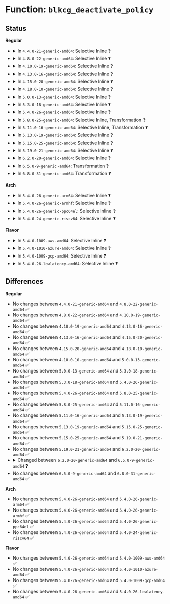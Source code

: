 # Function: <code>blkcg_deactivate_policy</code>

## Status
<b>Regular</b>
<ul>
<li>
<details>
<summary>In <code>4.4.0-21-generic-amd64</code>: Selective Inline ❓</summary>

```c
void blkcg_deactivate_policy(struct request_queue * q, const struct blkcg_policy * pol)
```

```json
{
  "name": "blkcg_deactivate_policy",
  "collision_type": "Unique Global",
  "inline_type": "Selective",
  "funcs": [
    {
      "addr": 18446744071582878640,
      "name": "blkcg_deactivate_policy",
      "external": true,
      "loc": "block/blk-cgroup.c:1269",
      "file": "block/blk-cgroup.c",
      "inline": "not declared, inlined",
      "caller_inline": [],
      "caller_func": [
        "block/blk-throttle.c:blk_throtl_exit",
        "block/cfq-iosched.c:cfq_exit_queue"
      ]
    }
  ],
  "symbols": [
    {
      "addr": 18446744071582878640,
      "name": "blkcg_deactivate_policy",
      "section": ".text",
      "bind": "STB_GLOBAL",
      "size": 254
    }
  ]
}
```
</details>
</li>
<li>
<details>
<summary>In <code>4.8.0-22-generic-amd64</code>: Selective Inline ❓</summary>

```c
void blkcg_deactivate_policy(struct request_queue * q, const struct blkcg_policy * pol)
```

```json
{
  "name": "blkcg_deactivate_policy",
  "collision_type": "Unique Global",
  "inline_type": "Selective",
  "funcs": [
    {
      "addr": 18446744071583164704,
      "name": "blkcg_deactivate_policy",
      "external": true,
      "loc": "block/blk-cgroup.c:1278",
      "file": "block/blk-cgroup.c",
      "inline": "not declared, inlined",
      "caller_inline": [],
      "caller_func": [
        "block/blk-throttle.c:blk_throtl_exit",
        "block/cfq-iosched.c:cfq_exit_queue"
      ]
    }
  ],
  "symbols": [
    {
      "addr": 18446744071583164704,
      "name": "blkcg_deactivate_policy",
      "section": ".text",
      "bind": "STB_GLOBAL",
      "size": 242
    }
  ]
}
```
</details>
</li>
<li>
<details>
<summary>In <code>4.10.0-19-generic-amd64</code>: Selective Inline ❓</summary>

```c
void blkcg_deactivate_policy(struct request_queue * q, const struct blkcg_policy * pol)
```

```json
{
  "name": "blkcg_deactivate_policy",
  "collision_type": "Unique Global",
  "inline_type": "Selective",
  "funcs": [
    {
      "addr": 18446744071583276768,
      "name": "blkcg_deactivate_policy",
      "external": true,
      "loc": "block/blk-cgroup.c:1279",
      "file": "block/blk-cgroup.c",
      "inline": "not declared, inlined",
      "caller_inline": [],
      "caller_func": [
        "block/blk-throttle.c:blk_throtl_exit",
        "block/cfq-iosched.c:cfq_exit_queue"
      ]
    }
  ],
  "symbols": [
    {
      "addr": 18446744071583276768,
      "name": "blkcg_deactivate_policy",
      "section": ".text",
      "bind": "STB_GLOBAL",
      "size": 242
    }
  ]
}
```
</details>
</li>
<li>
<details>
<summary>In <code>4.13.0-16-generic-amd64</code>: Selective Inline ❓</summary>

```c
void blkcg_deactivate_policy(struct request_queue * q, const struct blkcg_policy * pol)
```

```json
{
  "name": "blkcg_deactivate_policy",
  "collision_type": "Unique Global",
  "inline_type": "Selective",
  "funcs": [
    {
      "addr": 18446744071583331424,
      "name": "blkcg_deactivate_policy",
      "external": true,
      "loc": "block/blk-cgroup.c:1357",
      "file": "block/blk-cgroup.c",
      "inline": "not declared, inlined",
      "caller_inline": [],
      "caller_func": [
        "block/blk-throttle.c:blk_throtl_exit",
        "block/cfq-iosched.c:cfq_exit_queue"
      ]
    }
  ],
  "symbols": [
    {
      "addr": 18446744071583331424,
      "name": "blkcg_deactivate_policy",
      "section": ".text",
      "bind": "STB_GLOBAL",
      "size": 285
    }
  ]
}
```
</details>
</li>
<li>
<details>
<summary>In <code>4.15.0-20-generic-amd64</code>: Selective Inline ❓</summary>

```c
void blkcg_deactivate_policy(struct request_queue * q, const struct blkcg_policy * pol)
```

```json
{
  "name": "blkcg_deactivate_policy",
  "collision_type": "Unique Global",
  "inline_type": "Selective",
  "funcs": [
    {
      "addr": 18446744071583514688,
      "name": "blkcg_deactivate_policy",
      "external": true,
      "loc": "block/blk-cgroup.c:1359",
      "file": "block/blk-cgroup.c",
      "inline": "not declared, inlined",
      "caller_inline": [],
      "caller_func": [
        "block/blk-throttle.c:blk_throtl_exit",
        "block/cfq-iosched.c:cfq_exit_queue"
      ]
    }
  ],
  "symbols": [
    {
      "addr": 18446744071583514688,
      "name": "blkcg_deactivate_policy",
      "section": ".text",
      "bind": "STB_GLOBAL",
      "size": 293
    }
  ]
}
```
</details>
</li>
<li>
<details>
<summary>In <code>4.18.0-10-generic-amd64</code>: Selective Inline ❓</summary>

```c
void blkcg_deactivate_policy(struct request_queue * q, const struct blkcg_policy * pol)
```

```json
{
  "name": "blkcg_deactivate_policy",
  "collision_type": "Unique Global",
  "inline_type": "Selective",
  "funcs": [
    {
      "addr": 18446744071583728864,
      "name": "blkcg_deactivate_policy",
      "external": true,
      "loc": "block/blk-cgroup.c:1396",
      "file": "block/blk-cgroup.c",
      "inline": "not declared, inlined",
      "caller_inline": [],
      "caller_func": [
        "block/blk-throttle.c:blk_throtl_exit",
        "block/cfq-iosched.c:cfq_exit_queue"
      ]
    }
  ],
  "symbols": [
    {
      "addr": 18446744071583728864,
      "name": "blkcg_deactivate_policy",
      "section": ".text",
      "bind": "STB_GLOBAL",
      "size": 284
    }
  ]
}
```
</details>
</li>
<li>
<details>
<summary>In <code>5.0.0-13-generic-amd64</code>: Selective Inline ❓</summary>

```c
void blkcg_deactivate_policy(struct request_queue * q, const struct blkcg_policy * pol)
```

```json
{
  "name": "blkcg_deactivate_policy",
  "collision_type": "Unique Global",
  "inline_type": "Selective",
  "funcs": [
    {
      "addr": 18446744071583835008,
      "name": "blkcg_deactivate_policy",
      "external": true,
      "loc": "block/blk-cgroup.c:1435",
      "file": "block/blk-cgroup.c",
      "inline": "not declared, inlined",
      "caller_inline": [],
      "caller_func": [
        "block/blk-throttle.c:blk_throtl_exit"
      ]
    }
  ],
  "symbols": [
    {
      "addr": 18446744071583835008,
      "name": "blkcg_deactivate_policy",
      "section": ".text",
      "bind": "STB_GLOBAL",
      "size": 228
    }
  ]
}
```
</details>
</li>
<li>
<details>
<summary>In <code>5.3.0-18-generic-amd64</code>: Selective Inline ❓</summary>

```c
void blkcg_deactivate_policy(struct request_queue * q, const struct blkcg_policy * pol)
```

```json
{
  "name": "blkcg_deactivate_policy",
  "collision_type": "Unique Global",
  "inline_type": "Selective",
  "funcs": [
    {
      "addr": 18446744071584026288,
      "name": "blkcg_deactivate_policy",
      "external": true,
      "loc": "block/blk-cgroup.c:1401",
      "file": "block/blk-cgroup.c",
      "inline": "not declared, inlined",
      "caller_inline": [],
      "caller_func": [
        "block/blk-throttle.c:blk_throtl_exit"
      ]
    }
  ],
  "symbols": [
    {
      "addr": 18446744071584026288,
      "name": "blkcg_deactivate_policy",
      "section": ".text",
      "bind": "STB_GLOBAL",
      "size": 237
    }
  ]
}
```
</details>
</li>
<li>
<details>
<summary>In <code>5.4.0-26-generic-amd64</code>: Selective Inline ❓</summary>

```c
void blkcg_deactivate_policy(struct request_queue * q, const struct blkcg_policy * pol)
```

```json
{
  "name": "blkcg_deactivate_policy",
  "collision_type": "Unique Global",
  "inline_type": "Selective",
  "funcs": [
    {
      "addr": 18446744071584129200,
      "name": "blkcg_deactivate_policy",
      "external": true,
      "loc": "block/blk-cgroup.c:1463",
      "file": "block/blk-cgroup.c",
      "inline": "not declared, inlined",
      "caller_inline": [],
      "caller_func": [
        "block/blk-throttle.c:blk_throtl_exit",
        "block/blk-iocost.c:ioc_rqos_exit"
      ]
    }
  ],
  "symbols": [
    {
      "addr": 18446744071584129200,
      "name": "blkcg_deactivate_policy",
      "section": ".text",
      "bind": "STB_GLOBAL",
      "size": 234
    }
  ]
}
```
</details>
</li>
<li>
<details>
<summary>In <code>5.8.0-25-generic-amd64</code>: Selective Inline, Transformation ❓</summary>

```c
void blkcg_deactivate_policy(struct request_queue * q, const struct blkcg_policy * pol)
```

```json
{
  "name": "blkcg_deactivate_policy",
  "collision_type": "Unique Global",
  "inline_type": "Selective",
  "funcs": [
    {
      "addr": 18446744071584525872,
      "name": "blkcg_deactivate_policy",
      "external": true,
      "loc": "block/blk-cgroup.c:1355",
      "file": "block/blk-cgroup.c",
      "inline": "not declared, inlined",
      "caller_inline": [],
      "caller_func": [
        "block/blk-throttle.c:blk_throtl_exit",
        "block/blk-iocost.c:ioc_rqos_exit"
      ]
    }
  ],
  "symbols": [
    {
      "addr": 18446744071584525872,
      "name": "blkcg_deactivate_policy.part.0",
      "section": ".text",
      "bind": "STB_LOCAL",
      "size": 209
    },
    {
      "addr": 18446744071584526096,
      "name": "blkcg_deactivate_policy",
      "section": ".text",
      "bind": "STB_GLOBAL",
      "size": 35
    }
  ]
}
```
</details>
</li>
<li>
<details>
<summary>In <code>5.11.0-16-generic-amd64</code>: Selective Inline, Transformation ❓</summary>

```c
void blkcg_deactivate_policy(struct request_queue * q, const struct blkcg_policy * pol)
```

```json
{
  "name": "blkcg_deactivate_policy",
  "collision_type": "Unique Global",
  "inline_type": "Selective",
  "funcs": [
    {
      "addr": 18446744071584634848,
      "name": "blkcg_deactivate_policy",
      "external": true,
      "loc": "block/blk-cgroup.c:1408",
      "file": "block/blk-cgroup.c",
      "inline": "not declared, inlined",
      "caller_inline": [],
      "caller_func": [
        "block/blk-throttle.c:blk_throtl_exit",
        "block/blk-iocost.c:ioc_rqos_exit"
      ]
    }
  ],
  "symbols": [
    {
      "addr": 18446744071584634848,
      "name": "blkcg_deactivate_policy.part.0",
      "section": ".text",
      "bind": "STB_LOCAL",
      "size": 209
    },
    {
      "addr": 18446744071584635072,
      "name": "blkcg_deactivate_policy",
      "section": ".text",
      "bind": "STB_GLOBAL",
      "size": 35
    }
  ]
}
```
</details>
</li>
<li>
<details>
<summary>In <code>5.13.0-19-generic-amd64</code>: Selective Inline ❓</summary>

```c
void blkcg_deactivate_policy(struct request_queue * q, const struct blkcg_policy * pol)
```

```json
{
  "name": "blkcg_deactivate_policy",
  "collision_type": "Unique Global",
  "inline_type": "Selective",
  "funcs": [
    {
      "addr": 18446744071584663408,
      "name": "blkcg_deactivate_policy",
      "external": true,
      "loc": "block/blk-cgroup.c:1413",
      "file": "block/blk-cgroup.c",
      "inline": "not declared, inlined",
      "caller_inline": [],
      "caller_func": [
        "block/blk-throttle.c:blk_throtl_exit",
        "block/blk-iocost.c:ioc_rqos_exit"
      ]
    }
  ],
  "symbols": [
    {
      "addr": 18446744071584663408,
      "name": "blkcg_deactivate_policy",
      "section": ".text",
      "bind": "STB_GLOBAL",
      "size": 238
    }
  ]
}
```
</details>
</li>
<li>
<details>
<summary>In <code>5.15.0-25-generic-amd64</code>: Selective Inline ❓</summary>

```c
void blkcg_deactivate_policy(struct request_queue * q, const struct blkcg_policy * pol)
```

```json
{
  "name": "blkcg_deactivate_policy",
  "collision_type": "Unique Global",
  "inline_type": "Selective",
  "funcs": [
    {
      "addr": 18446744071585078688,
      "name": "blkcg_deactivate_policy",
      "external": true,
      "loc": "block/blk-cgroup.c:1403",
      "file": "block/blk-cgroup.c",
      "inline": "not declared, inlined",
      "caller_inline": [],
      "caller_func": [
        "block/blk-throttle.c:blk_throtl_exit",
        "block/blk-ioprio.c:blkcg_ioprio_exit",
        "block/blk-iocost.c:ioc_rqos_exit"
      ]
    }
  ],
  "symbols": [
    {
      "addr": 18446744071585078688,
      "name": "blkcg_deactivate_policy",
      "section": ".text",
      "bind": "STB_GLOBAL",
      "size": 445
    }
  ]
}
```
</details>
</li>
<li>
<details>
<summary>In <code>5.19.0-21-generic-amd64</code>: Selective Inline ❓</summary>

```c
void blkcg_deactivate_policy(struct request_queue * q, const struct blkcg_policy * pol)
```

```json
{
  "name": "blkcg_deactivate_policy",
  "collision_type": "Unique Global",
  "inline_type": "Selective",
  "funcs": [
    {
      "addr": 18446744071585804320,
      "name": "blkcg_deactivate_policy",
      "external": true,
      "loc": "block/blk-cgroup.c:1497",
      "file": "block/blk-cgroup.c",
      "inline": "not declared, inlined",
      "caller_inline": [],
      "caller_func": [
        "block/blk-throttle.c:blk_throtl_exit",
        "block/blk-ioprio.c:blkcg_ioprio_exit",
        "block/blk-iocost.c:ioc_rqos_exit"
      ]
    }
  ],
  "symbols": [
    {
      "addr": 18446744071585804320,
      "name": "blkcg_deactivate_policy",
      "section": ".text",
      "bind": "STB_GLOBAL",
      "size": 468
    }
  ]
}
```
</details>
</li>
<li>
<details>
<summary>In <code>6.2.0-20-generic-amd64</code>: Selective Inline ❓</summary>

```c
void blkcg_deactivate_policy(struct request_queue * q, const struct blkcg_policy * pol)
```

```json
{
  "name": "blkcg_deactivate_policy",
  "collision_type": "Unique Global",
  "inline_type": "Selective",
  "funcs": [
    {
      "addr": 18446744071586581104,
      "name": "blkcg_deactivate_policy",
      "external": true,
      "loc": "block/blk-cgroup.c:1502",
      "file": "block/blk-cgroup.c",
      "inline": "not declared, inlined",
      "caller_inline": [],
      "caller_func": [
        "block/blk-throttle.c:blk_throtl_exit",
        "block/blk-ioprio.c:blk_ioprio_exit",
        "block/blk-iocost.c:ioc_rqos_exit"
      ]
    }
  ],
  "symbols": [
    {
      "addr": 18446744071586581104,
      "name": "blkcg_deactivate_policy",
      "section": ".text",
      "bind": "STB_GLOBAL",
      "size": 436
    }
  ]
}
```
</details>
</li>
<li>
<details>
<summary>In <code>6.5.0-9-generic-amd64</code>: Transformation ❓</summary>

```c
void blkcg_deactivate_policy(struct gendisk * disk, const struct blkcg_policy * pol)
```

```json
{
  "name": "blkcg_deactivate_policy",
  "collision_type": "Unique Global",
  "inline_type": "No",
  "funcs": [
    {
      "addr": 0,
      "name": "blkcg_deactivate_policy",
      "external": true,
      "loc": "block/blk-cgroup.c:1613",
      "file": "block/blk-cgroup.c",
      "inline": "seen, unknown",
      "caller_inline": [],
      "caller_func": [
        "block/blk-throttle.c:blk_throtl_exit",
        "block/blk-ioprio.c:blk_ioprio_exit",
        "block/blk-iocost.c:ioc_rqos_exit"
      ]
    }
  ],
  "symbols": [
    {
      "addr": 18446744071596632757,
      "name": "blkcg_deactivate_policy.cold",
      "section": ".text",
      "bind": "STB_LOCAL",
      "size": 31
    },
    {
      "addr": 18446744071586838672,
      "name": "blkcg_deactivate_policy",
      "section": ".text",
      "bind": "STB_GLOBAL",
      "size": 549
    }
  ]
}
```
</details>
</li>
<li>
<details>
<summary>In <code>6.8.0-31-generic-amd64</code>: Transformation ❓</summary>

```c
void blkcg_deactivate_policy(struct gendisk * disk, const struct blkcg_policy * pol)
```

```json
{
  "name": "blkcg_deactivate_policy",
  "collision_type": "Unique Global",
  "inline_type": "No",
  "funcs": [
    {
      "addr": 0,
      "name": "blkcg_deactivate_policy",
      "external": true,
      "loc": "block/blk-cgroup.c:1626",
      "file": "block/blk-cgroup.c",
      "inline": "seen, unknown",
      "caller_inline": [],
      "caller_func": [
        "block/blk-throttle.c:blk_throtl_exit",
        "block/blk-ioprio.c:blk_ioprio_exit",
        "block/blk-iocost.c:ioc_rqos_exit"
      ]
    }
  ],
  "symbols": [
    {
      "addr": 18446744071597539075,
      "name": "blkcg_deactivate_policy.cold",
      "section": ".text",
      "bind": "STB_LOCAL",
      "size": 31
    },
    {
      "addr": 18446744071587115872,
      "name": "blkcg_deactivate_policy",
      "section": ".text",
      "bind": "STB_GLOBAL",
      "size": 546
    }
  ]
}
```
</details>
</li>
</ul>
<b>Arch</b>
<ul>
<li>
<details>
<summary>In <code>5.4.0-26-generic-arm64</code>: Selective Inline ❓</summary>

```c
void blkcg_deactivate_policy(struct request_queue * q, const struct blkcg_policy * pol)
```

```json
{
  "name": "blkcg_deactivate_policy",
  "collision_type": "Unique Global",
  "inline_type": "Selective",
  "funcs": [
    {
      "addr": 18446603336495976136,
      "name": "blkcg_deactivate_policy",
      "external": true,
      "loc": "block/blk-cgroup.c:1463",
      "file": "block/blk-cgroup.c",
      "inline": "not declared, inlined",
      "caller_inline": [],
      "caller_func": [
        "block/blk-throttle.c:blk_throtl_exit",
        "block/blk-iocost.c:ioc_rqos_exit"
      ]
    }
  ],
  "symbols": [
    {
      "addr": 18446603336495976136,
      "name": "blkcg_deactivate_policy",
      "section": ".text",
      "bind": "STB_GLOBAL",
      "size": 400
    }
  ]
}
```
</details>
</li>
<li>
<details>
<summary>In <code>5.4.0-26-generic-armhf</code>: Selective Inline ❓</summary>

```c
void blkcg_deactivate_policy(struct request_queue * q, const struct blkcg_policy * pol)
```

```json
{
  "name": "blkcg_deactivate_policy",
  "collision_type": "Unique Global",
  "inline_type": "Selective",
  "funcs": [
    {
      "addr": 3229315152,
      "name": "blkcg_deactivate_policy",
      "external": true,
      "loc": "block/blk-cgroup.c:1463",
      "file": "block/blk-cgroup.c",
      "inline": "not declared, inlined",
      "caller_inline": [],
      "caller_func": [
        "block/blk-throttle.c:blk_throtl_exit",
        "block/blk-iocost.c:ioc_rqos_exit"
      ]
    }
  ],
  "symbols": [
    {
      "addr": 3229315152,
      "name": "blkcg_deactivate_policy",
      "section": ".text",
      "bind": "STB_GLOBAL",
      "size": 320
    }
  ]
}
```
</details>
</li>
<li>
<details>
<summary>In <code>5.4.0-26-generic-ppc64el</code>: Selective Inline ❓</summary>

```c
void blkcg_deactivate_policy(struct request_queue * q, const struct blkcg_policy * pol)
```

```json
{
  "name": "blkcg_deactivate_policy",
  "collision_type": "Unique Global",
  "inline_type": "Selective",
  "funcs": [
    {
      "addr": 13835058055290199536,
      "name": "blkcg_deactivate_policy",
      "external": true,
      "loc": "block/blk-cgroup.c:1463",
      "file": "block/blk-cgroup.c",
      "inline": "not declared, inlined",
      "caller_inline": [],
      "caller_func": [
        "block/blk-throttle.c:blk_throtl_exit",
        "block/blk-iocost.c:ioc_rqos_exit"
      ]
    }
  ],
  "symbols": [
    {
      "addr": 13835058055290199536,
      "name": "blkcg_deactivate_policy",
      "section": ".text",
      "bind": "STB_GLOBAL",
      "size": 492
    }
  ]
}
```
</details>
</li>
<li>
<details>
<summary>In <code>5.4.0-24-generic-riscv64</code>: Selective Inline ❓</summary>

```c
void blkcg_deactivate_policy(struct request_queue * q, const struct blkcg_policy * pol)
```

```json
{
  "name": "blkcg_deactivate_policy",
  "collision_type": "Unique Global",
  "inline_type": "Selective",
  "funcs": [
    {
      "addr": 18446743936275077574,
      "name": "blkcg_deactivate_policy",
      "external": true,
      "loc": "block/blk-cgroup.c:1463",
      "file": "block/blk-cgroup.c",
      "inline": "not declared, inlined",
      "caller_inline": [],
      "caller_func": [
        "block/blk-throttle.c:blk_throtl_exit",
        "block/blk-iocost.c:ioc_rqos_exit"
      ]
    }
  ],
  "symbols": [
    {
      "addr": 18446743936275077574,
      "name": "blkcg_deactivate_policy",
      "section": ".text",
      "bind": "STB_GLOBAL",
      "size": 324
    }
  ]
}
```
</details>
</li>
</ul>
<b>Flavor</b>
<ul>
<li>
<details>
<summary>In <code>5.4.0-1009-aws-amd64</code>: Selective Inline ❓</summary>

```c
void blkcg_deactivate_policy(struct request_queue * q, const struct blkcg_policy * pol)
```

```json
{
  "name": "blkcg_deactivate_policy",
  "collision_type": "Unique Global",
  "inline_type": "Selective",
  "funcs": [
    {
      "addr": 18446744071584097936,
      "name": "blkcg_deactivate_policy",
      "external": true,
      "loc": "block/blk-cgroup.c:1463",
      "file": "block/blk-cgroup.c",
      "inline": "not declared, inlined",
      "caller_inline": [],
      "caller_func": [
        "block/blk-throttle.c:blk_throtl_exit",
        "block/blk-iocost.c:ioc_rqos_exit"
      ]
    }
  ],
  "symbols": [
    {
      "addr": 18446744071584097936,
      "name": "blkcg_deactivate_policy",
      "section": ".text",
      "bind": "STB_GLOBAL",
      "size": 234
    }
  ]
}
```
</details>
</li>
<li>
<details>
<summary>In <code>5.4.0-1010-azure-amd64</code>: Selective Inline ❓</summary>

```c
void blkcg_deactivate_policy(struct request_queue * q, const struct blkcg_policy * pol)
```

```json
{
  "name": "blkcg_deactivate_policy",
  "collision_type": "Unique Global",
  "inline_type": "Selective",
  "funcs": [
    {
      "addr": 18446744071584033216,
      "name": "blkcg_deactivate_policy",
      "external": true,
      "loc": "block/blk-cgroup.c:1463",
      "file": "block/blk-cgroup.c",
      "inline": "not declared, inlined",
      "caller_inline": [],
      "caller_func": [
        "block/blk-throttle.c:blk_throtl_exit",
        "block/blk-iocost.c:ioc_rqos_exit"
      ]
    }
  ],
  "symbols": [
    {
      "addr": 18446744071584033216,
      "name": "blkcg_deactivate_policy",
      "section": ".text",
      "bind": "STB_GLOBAL",
      "size": 228
    }
  ]
}
```
</details>
</li>
<li>
<details>
<summary>In <code>5.4.0-1009-gcp-amd64</code>: Selective Inline ❓</summary>

```c
void blkcg_deactivate_policy(struct request_queue * q, const struct blkcg_policy * pol)
```

```json
{
  "name": "blkcg_deactivate_policy",
  "collision_type": "Unique Global",
  "inline_type": "Selective",
  "funcs": [
    {
      "addr": 18446744071584081696,
      "name": "blkcg_deactivate_policy",
      "external": true,
      "loc": "block/blk-cgroup.c:1463",
      "file": "block/blk-cgroup.c",
      "inline": "not declared, inlined",
      "caller_inline": [],
      "caller_func": [
        "block/blk-throttle.c:blk_throtl_exit",
        "block/blk-iocost.c:ioc_rqos_exit"
      ]
    }
  ],
  "symbols": [
    {
      "addr": 18446744071584081696,
      "name": "blkcg_deactivate_policy",
      "section": ".text",
      "bind": "STB_GLOBAL",
      "size": 234
    }
  ]
}
```
</details>
</li>
<li>
<details>
<summary>In <code>5.4.0-26-lowlatency-amd64</code>: Selective Inline ❓</summary>

```c
void blkcg_deactivate_policy(struct request_queue * q, const struct blkcg_policy * pol)
```

```json
{
  "name": "blkcg_deactivate_policy",
  "collision_type": "Unique Global",
  "inline_type": "Selective",
  "funcs": [
    {
      "addr": 18446744071584181072,
      "name": "blkcg_deactivate_policy",
      "external": true,
      "loc": "block/blk-cgroup.c:1463",
      "file": "block/blk-cgroup.c",
      "inline": "not declared, inlined",
      "caller_inline": [],
      "caller_func": [
        "block/blk-throttle.c:blk_throtl_exit",
        "block/blk-iocost.c:ioc_rqos_exit"
      ]
    }
  ],
  "symbols": [
    {
      "addr": 18446744071584181072,
      "name": "blkcg_deactivate_policy",
      "section": ".text",
      "bind": "STB_GLOBAL",
      "size": 225
    }
  ]
}
```
</details>
</li>
</ul>

## Differences
<b>Regular</b>
<ul>
<li>
No changes between <code>4.4.0-21-generic-amd64</code> and <code>4.8.0-22-generic-amd64</code> ✅
</li>
<li>
No changes between <code>4.8.0-22-generic-amd64</code> and <code>4.10.0-19-generic-amd64</code> ✅
</li>
<li>
No changes between <code>4.10.0-19-generic-amd64</code> and <code>4.13.0-16-generic-amd64</code> ✅
</li>
<li>
No changes between <code>4.13.0-16-generic-amd64</code> and <code>4.15.0-20-generic-amd64</code> ✅
</li>
<li>
No changes between <code>4.15.0-20-generic-amd64</code> and <code>4.18.0-10-generic-amd64</code> ✅
</li>
<li>
No changes between <code>4.18.0-10-generic-amd64</code> and <code>5.0.0-13-generic-amd64</code> ✅
</li>
<li>
No changes between <code>5.0.0-13-generic-amd64</code> and <code>5.3.0-18-generic-amd64</code> ✅
</li>
<li>
No changes between <code>5.3.0-18-generic-amd64</code> and <code>5.4.0-26-generic-amd64</code> ✅
</li>
<li>
No changes between <code>5.4.0-26-generic-amd64</code> and <code>5.8.0-25-generic-amd64</code> ✅
</li>
<li>
No changes between <code>5.8.0-25-generic-amd64</code> and <code>5.11.0-16-generic-amd64</code> ✅
</li>
<li>
No changes between <code>5.11.0-16-generic-amd64</code> and <code>5.13.0-19-generic-amd64</code> ✅
</li>
<li>
No changes between <code>5.13.0-19-generic-amd64</code> and <code>5.15.0-25-generic-amd64</code> ✅
</li>
<li>
No changes between <code>5.15.0-25-generic-amd64</code> and <code>5.19.0-21-generic-amd64</code> ✅
</li>
<li>
No changes between <code>5.19.0-21-generic-amd64</code> and <code>6.2.0-20-generic-amd64</code> ✅
</li>
<li>
<details>
<summary>Changed between <code>6.2.0-20-generic-amd64</code> and <code>6.5.0-9-generic-amd64</code> ❓</summary>
<ul>
<li>
<b>Param added. </b>
<code>struct gendisk * disk</code>
</li>
<li>
<b>Param removed. </b>
<code>struct request_queue * q</code>
</li>
</ul>
</details>
</li>
<li>
No changes between <code>6.5.0-9-generic-amd64</code> and <code>6.8.0-31-generic-amd64</code> ✅
</li>
</ul>
<b>Arch</b>
<ul>
<li>
No changes between <code>5.4.0-26-generic-amd64</code> and <code>5.4.0-26-generic-arm64</code> ✅
</li>
<li>
No changes between <code>5.4.0-26-generic-amd64</code> and <code>5.4.0-26-generic-armhf</code> ✅
</li>
<li>
No changes between <code>5.4.0-26-generic-amd64</code> and <code>5.4.0-26-generic-ppc64el</code> ✅
</li>
<li>
No changes between <code>5.4.0-26-generic-amd64</code> and <code>5.4.0-24-generic-riscv64</code> ✅
</li>
</ul>
<b>Flavor</b>
<ul>
<li>
No changes between <code>5.4.0-26-generic-amd64</code> and <code>5.4.0-1009-aws-amd64</code> ✅
</li>
<li>
No changes between <code>5.4.0-26-generic-amd64</code> and <code>5.4.0-1010-azure-amd64</code> ✅
</li>
<li>
No changes between <code>5.4.0-26-generic-amd64</code> and <code>5.4.0-1009-gcp-amd64</code> ✅
</li>
<li>
No changes between <code>5.4.0-26-generic-amd64</code> and <code>5.4.0-26-lowlatency-amd64</code> ✅
</li>
</ul>

